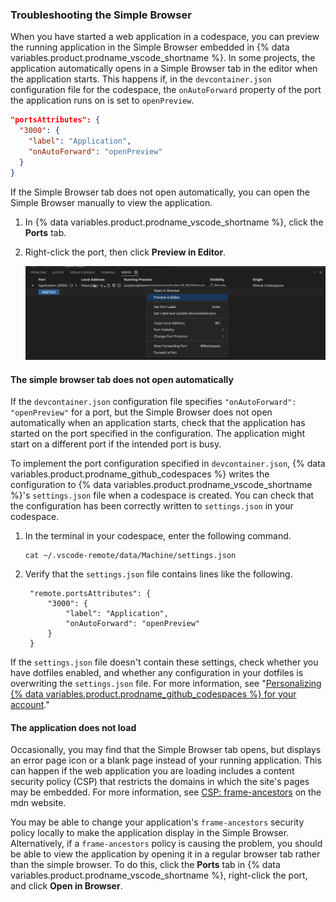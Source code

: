 ### Troubleshooting the Simple Browser

When you have started a web application in a codespace, you can preview the running application in the Simple Browser embedded in {% data variables.product.prodname_vscode_shortname %}. In some projects, the application automatically opens in a Simple Browser tab in the editor when the application starts. This happens if, in the `devcontainer.json` configuration file for the codespace, the `onAutoForward` property of the port the application runs on is set to `openPreview`.

```json
"portsAttributes": {
  "3000": {
    "label": "Application",
    "onAutoForward": "openPreview"
  }
}
```

If the Simple Browser tab does not open automatically, you can open the Simple Browser manually to view the application. 

1. In {% data variables.product.prodname_vscode_shortname %}, click the **Ports** tab.
1. Right-click the port, then click **Preview in Editor**.

   ![Screenshot of the VS Code Ports tab. The menu entry "Preview in Editor" is highlighted in a context menu](/assets/images/help/codespaces/preview-in-editor-vscode.png)

#### The simple browser tab does not open automatically

If the `devcontainer.json` configuration file specifies `"onAutoForward": "openPreview"` for a port, but the Simple Browser does not open automatically when an application starts, check that the application has started on the port specified in the configuration. The application might start on a different port if the intended port is busy.

To implement the port configuration specified in `devcontainer.json`, {% data variables.product.prodname_github_codespaces %} writes the configuration to {% data variables.product.prodname_vscode_shortname %}'s `settings.json` file when a codespace is created. You can check that the configuration has been correctly written to `settings.json` in your codespace.

1. In the terminal in your codespace, enter the following command.

   ```bash{:copy}
   cat ~/.vscode-remote/data/Machine/settings.json
   ```
1. Verify that the `settings.json` file contains lines like the following.

   ```
    "remote.portsAttributes": {
        "3000": {
            "label": "Application",
            "onAutoForward": "openPreview"
        }
    }
    ```
   
If the `settings.json` file doesn't contain these settings, check whether you have dotfiles enabled, and whether any configuration in your dotfiles is overwriting the `settings.json` file. For more information, see "[Personalizing {% data variables.product.prodname_github_codespaces %} for your account](/codespaces/customizing-your-codespace/personalizing-github-codespaces-for-your-account#dotfiles)."

#### The application does not load

Occasionally, you may find that the Simple Browser tab opens, but displays an error page icon or a blank page instead of your running application. This can happen if the web application you are loading includes a content security policy (CSP) that restricts the domains in which the site's pages may be embedded. For more information, see [CSP: frame-ancestors](https://developer.mozilla.org/en-US/docs/Web/HTTP/Headers/Content-Security-Policy/frame-ancestors) on the mdn website.

You may be able to change your application's `frame-ancestors` security policy locally to make the application display in the Simple Browser. Alternatively, if a `frame-ancestors` policy is causing the problem, you should be able to view the application by opening it in a regular browser tab rather than the simple browser. To do this, click the **Ports** tab in {% data variables.product.prodname_vscode_shortname %}, right-click the port, and click **Open in Browser**.

